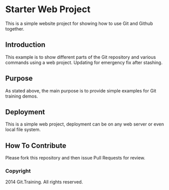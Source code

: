 # Starter Web Project

This is a simple website project for
showing how to use Git and Github together.

## Introduction

This example is to show different parts
of the Git repository and various commands
using a web project.  Updating for emergency fix after stashing.

## Purpose

As stated above, the main purpose is to 
provide simple examples for Git training 
demos.

## Deployment

This is a simple web project, deployment 
can be on any web server or even local 
file system.

## How To Contribute

Please fork this repository and then issue Pull Requests for 
review.

### Copyright

2014 Git.Training.  All rights reserved.

